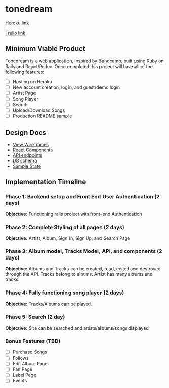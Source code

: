 # tonedream

[Heroku link][heroku]

[Trello link][trello]

[heroku]: https://tonedream.herokuapp.com/
[trello]: https://trello.com/b/2NLKQYRR/full-stack-project

## Minimum Viable Product

Tonedream is a web application, inspired by Bandcamp, built using Ruby on Rails
and React/Redux.  Once completed this project will have all of the following
features:

- [ ] Hosting on Heroku
- [ ] New account creation, login, and guest/demo login
- [ ] Artist Page
- [ ] Song Player
- [ ] Search
- [ ] Upload/Download Songs
- [ ] Production README [sample](docs/production_readme.md)

## Design Docs
* [View Wireframes][wireframes]
* [React Components][components]
* [API endpoints][api-endpoints]
* [DB schema][schema]
* [Sample State][sample-state]

[wireframes]: docs/wireframes
[components]: docs/component-hierarchy.md
[sample-state]: docs/sample-state.md
[api-endpoints]: docs/api-endpoints.md
[schema]: docs/schema.md

## Implementation Timeline

### Phase 1: Backend setup and Front End User Authentication (2 days)

**Objective:** Functioning rails project with front-end Authentication

### Phase 2: Complete Styling of all pages (2 days)

**Objective:** Artist, Album, Sign In, Sign Up, and Search Page

### Phase 3: Album model, Tracks Model, API, and components (2 days)

**Objective:** Albums and Tracks can be created, read, edited and destroyed through
the API. Tracks belong to albums. Artist has many albums and tracks.

### Phase 4: Fully functioning song player (2 days)

**Objective:** Tracks/Albums can be played.

### Phase 5: Search (2 day)

**Objective:** Site can be searched and artists/albums/songs displayed

### Bonus Features (TBD)
- [ ] Purchase Songs
- [ ] Follows
- [ ] Edit Album Page
- [ ] Fan Page
- [ ] Label Page
- [ ] Events
